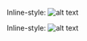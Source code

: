 Inline-style: 
![alt text](http://tinypic.com/r/2ltq3jp/5 "Logo Title Text 1")

Inline-style: 
![alt text](http://i43.tinypic.com/10qids7.jpg "Logo Title Text 1")
